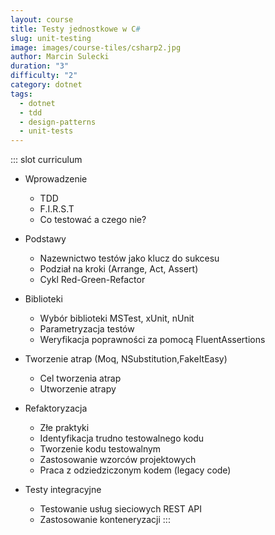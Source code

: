 ```yaml
---
layout: course
title: Testy jednostkowe w C#
slug: unit-testing
image: images/course-tiles/csharp2.jpg
author: Marcin Sulecki
duration: "3"
difficulty: "2"
category: dotnet
tags:
  - dotnet
  - tdd
  - design-patterns
  - unit-tests
---
```


::: slot curriculum
* Wprowadzenie
	* TDD	
	* F.I.R.S.T
	* Co testować a czego nie?
  	
* Podstawy
  * Nazewnictwo testów jako klucz do sukcesu
  * Podział na kroki (Arrange, Act, Assert)
  * Cykl Red-Green-Refactor

* Biblioteki 
  * Wybór biblioteki MSTest, xUnit, nUnit  
  * Parametryzacja testów
  * Weryfikacja poprawności za pomocą FluentAssertions
  
* Tworzenie atrap (Moq, NSubstitution,FakeItEasy)
  * Cel tworzenia atrap
  * Utworzenie atrapy

* Refaktoryzacja  
  * Złe praktyki
  * Identyfikacja trudno testowalnego kodu
  * Tworzenie kodu testowalnym
  * Zastosowanie wzorców projektowych
  * Praca z odziedziczonym kodem (legacy code)
  
* Testy integracyjne
  * Testowanie usług sieciowych REST API
  * Zastosowanie konteneryzacji
:::


